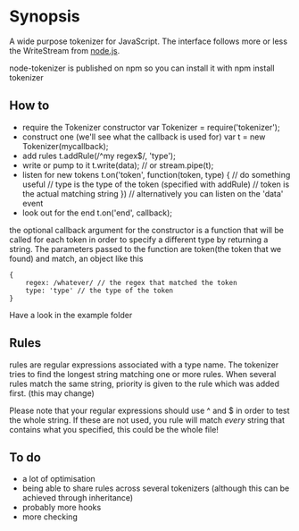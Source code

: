 # Synopsis
A wide purpose tokenizer for JavaScript. The interface follows more or less
the WriteStream from [node.js](http://nodejs.org).

node-tokenizer is published on npm so you can install it with
    npm install tokenizer

## How to
* require the Tokenizer constructor
            var Tokenizer = require('tokenizer');
* construct one (we'll see what the callback is used for)
            var t = new Tokenizer(mycallback);
* add rules
            t.addRule(/^my regex$/, 'type');
* write or pump to it
            t.write(data);
            // or
            stream.pipe(t);
* listen for new tokens
            t.on('token', function(token, type) {
                // do something useful
                // type is the type of the token (specified with addRule)
                // token is the actual matching string
            })
            // alternatively you can listen on the 'data' event
* look out for the end
            t.on('end', callback);

the optional callback argument for the constructor is a function that will
be called for each token in order to specify a different type by returning
a string. The parameters passed to the function are token(the token that we found)
and match, an object like this 

    {
        regex: /whatever/ // the regex that matched the token
        type: 'type' // the type of the token
    }

Have a look in the example folder

## Rules
rules are regular expressions associated with a type name.
The tokenizer tries to find the longest string matching one or more rules.
When several rules match the same string, priority is given to the rule
which was added first. (this may change)

Please note that your regular expressions should use ^ and $ in order
to test the whole string. If these are not used, you rule will match _every_
string that contains what you specified, this could be the whole file!

## To do
* a lot of optimisation
* being able to share rules across several tokenizers
    (although this can be achieved through inheritance)
* probably more hooks
* more checking
